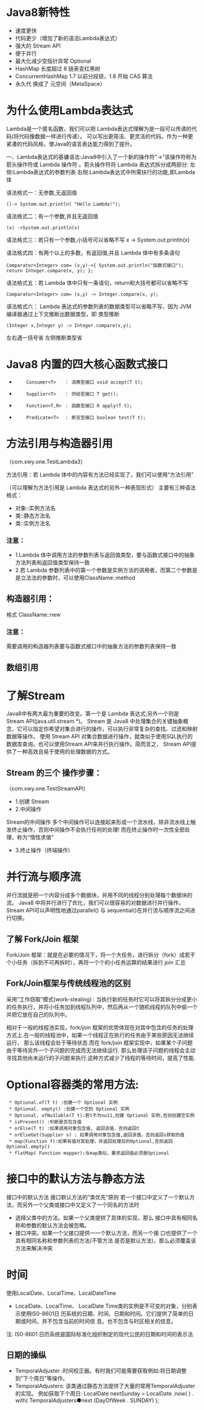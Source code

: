 # Java8新特性

- 速度更快
- 代码更少（增加了新的语法Lambda表达式）
- 强大的 Stream API
- 便于并行
- 最大化减少空指针异常 Optional
- HashMap 长度超过 8 链表变红黑树
- ConcurrentHashMap 1.7 以前分段锁，1.8 开始 CAS 算法
- 永久代 换成了 元空间（MetaSpace）

# 为什么使用Lambda表达式

Lambda是一个匿名函数，我们可以把 Lambda表达式理解为是一段可以传递的代码(将代码像数据一样进行传递）。
可以写出更简洁、更灵活的代码。作为一种更紧凑的代码风格，使Java的语言表达能力得到了提升。

一、Lambda表达式的基镛语法:Java8中引入了一个新的操作符"->”该操作符称为箭头操作符或 Lambda 操作符 。箭头操作符将 Lambda 表达式拆分成两部分:
左侧:Lambda表达式的参数列表
右侧:Lambda表达式中所需扶行的功能,即Lambda体

语法格式一：无参数,无返回值

`()-> System.out.println( "Hello Lambda!");`

语法格式二：有一个参数,并且无返回值

`(x) ->System.out.println(x)`

语法格式三：若只有一个参数,小括号可以省略不写
x -> System.out.println(x)

语法格式四：有两个以上的多数，有返回值,并且 Lambda 体中有多条语句

`Comparator<Integer> com= (x,y)->{
    System.out.println("函数式接口");
    return Integer.compare(x, y);
}; ` 

语法格式五：若 Lambda 体中只有一条语句，return和大括号都可以省略不写

`Comparator<Integer> com= (x,y) -> Integer.compare(x, y);`

语法格式六： Lambda 表达式的参数列表的数据类型可以省略不写，因为 JVM 编译器通过上下文推断出数据类型，即 类型推断

`(Integer x,Integer y) -> Integer.compare(x,y);`

左右遇一括号省
左侧推断类型省


# Java8 内置的四大核心函数式接口

 *         Consumer<T>   ： 消费型接口 void accept(T t);
 *         Supplier<T>   ： 供给型接口 T get();
 *         Function<T,R> ： 函数型接口 R apply(T t);
 *         Predicate<T>  ： 断言型接口 boolean test(T t);


# 方法引用与构造器引用

（com.xwy.one.TestLambda3）

方法引用：若 Lambda 体中的内容有方法已经实现了，我们可以使用“方法引用”

（可以理解为方法引用是 Lambda 表达式的另外一种表现形式）
主要有三种语法格式：
* 对象::实例方法名
* 类::静态方法名
* 类::实例方法名


### 注意：
- 1.Lambda 体中调用方法的参数列表与返回值类型，要与函数式接口中的抽象方法列表和返回值类型保持一致
- 2.若 Lambda 参数列表中的第一个参数是实例方法的调用者，而第二个参数是是立法法的参数时，可以使用ClassName::method

## 构造器引用： 
格式 ClassName::new   
### 注意：
需要调用的构造器列表要与函数式接口中的抽象方法的参数列表保持一致

## 数组引用


# 了解Stream
Java8中有两大最为重要的改变。第一个是 Lambda 表达式;另外一个则是 Stream API(java.util.stream.*)。
Stream 是 Java8 中处理集合的关键抽象概念，它可以指定你希望对集合进行的操作，可以执行非常复杂的查找、过滤和映射数据等操作。
使用 Stream API 对集合数据进行操作，就类似于使用SQL执行的数据库查询。也可以使用Stream API来并行执行操作。简而言之，
Stream API提供了一种高效且易于使用的处理数据的方式。


## Stream 的三个 操作步骤：

（com.xwy.one.TestStreamAPI）
- 1.创建 Stream
- 2.中间操作

Stream的中间操作
多个中间操作可以连接起来形成一个流水线，除非流水线上触发终止操作，否则中间操作不会执行任何的处理!
而在终止操作时一次性全部处理，称为“惰性求值”

- 3.终止操作（终端操作）


# 并行流与顺序流
并行流就是把一个内容分成多个数据块，并用不同的线程分别处理每个数据块的流。
Java8 中将并行进行了优化，我们可以很容易的对数据进行并行操作。Stream API可以声明性地通过parallel() 与
sequential()在并行流与顺序流之间进行切换。

## 了解 Fork/Join 框架
Fork/Join 框架：就是在必要的情况下，将一个大任务，进行拆分（fork）成若干个小任务（拆到不可再拆时），再将一个个的小任务运算的结果进行 join 汇总

## Fork/Join框架与传统线程池的区别
采用“工作窃取”模式(work-stealing) :
当执行新的任务时它可以将其拆分分成更小的任务执行，并将小任务加到线程队列中，然后再从一个随机线程的队列中偷一个并把它放在自己的队列中。

相对于一般的线程池实现，fork/join 框架的优势体现在对其中包含的任务的处理方式上.在一般的线程池中，如果一个线程正在执行的任务由于某些原因无法继续运行，
那么该线程会处于等待状态.而在 fork/join 框架实现中，如果某个子问题由于等待另外一个子问题的完成而无法继续运行.
那么处理该子问题的线程会主动寻找其他尚未运行的子问题来执行.这种方式减少了线程的等待时间，提高了性能.

# Optional容器类的常用方法:
     * Optional.of(T t) :创建一个 Optional 实例
     * Optional. empty() :创建一个空的 Optional 实例
     * Optional. ofNu1lable(T t):若t不为nu11,创建 Optional 实例,否则创建空实例
     * isPresent() :判断是否包含值
     * orElse(T t) :如果调用对象包含值, 返回该值，否则返回t
     * orElseGet(Supplier s) : 如果调用对象包含值,返回该值，否则返回s获取的值
     * map(Function f):如果有值对其处理，并返回处理后的0ptional,否则返回Optional.empty()
     * flatMap( Function mapper):与map类似，要求返回值必须是Optional


# 接口中的默认方法与静态方法

接口中的默认方法
接口默认方法的”类优先”原则
若一个接口中定义了一个默认方法，而另外一个父类或接口中又定义了一个同名的方法时

- 选择父类中的方法。如果一个父类提供了具体的实现，那么
接口中具有相同名称和参数的默认方法会被忽略。
- 接口冲突。如果一个父接口提供一一个默认方法，而另一个接
口也提供了一个具有相同名称和参数列表的方法(不管方法
是否是默认方法)，那么必须覆盖该方法来解决冲突

# 时间

使用LocalDate、LocalTime、LocalDateTime
- LocalDate、LocalTime、 LocalDate Time类的实例是不可变的对象，分别表示使用IS0-8601日
历系统的日期、时间、日期和时间。它们提供了简单的日期或时间，并不包含当前的时间信
息。也不包含与时区相关的信息。

注: IS0-8601 日历系统是国际标准化组织制定的现代公民的日期和时间的表示法

## 日期的操纵
- TemporalAdjuster :时间校正器。有时我们可能需要获取例如:将日期调整到“下个周日”等操作。
- TemporalAdjusters: 该类通过静态方法提供了大量的常用TemporalAdjuster的实现。
例如获取下个周日:
LocalDate nextSunday = LocalDate .now( ) . with(
    TemporalAdjusters●next (DayOfWeek . SUNDAY)
);

